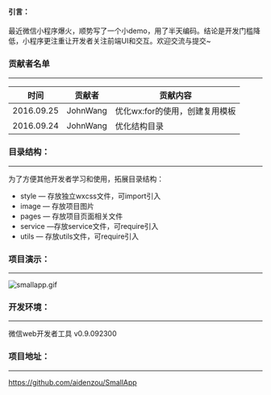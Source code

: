 #### 引言：
最近微信小程序爆火，顺势写了一个小demo，用了半天编码。结论是开发门槛降低，小程序更注重让开发者关注前端UI和交互。欢迎交流与提交~

### 贡献者名单
---
| 时间 | 贡献者 | 贡献内容 |
|--------|------------|---------------|
| 2016.09.25 | JohnWang | 优化wx:for的使用，创建复用模板 |
| 2016.09.24 | JohnWang | 优化结构目录 |

### 目录结构：
---
为了方便其他开发者学习和使用，拓展目录结构：

- style — 存放独立wxcss文件，可import引入
- image — 存放项目图片
- pages — 存放项目页面相关文件
- service —存放service文件，可require引入
- utils — 存放utils文件，可require引入

### 项目演示：
---
![smallapp.gif](http://upload-images.jianshu.io/upload_images/2961518-2cca2cf44e2674c0.gif?imageMogr2/auto-orient/strip)

### 开发环境：
---
微信web开发者工具 v0.9.092300

### 项目地址：
---
https://github.com/aidenzou/SmallApp
